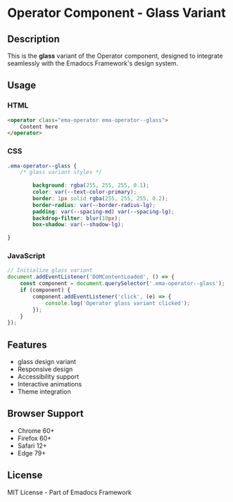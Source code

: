 # Operator Component - Glass Variant

## Description
This is the **glass** variant of the Operator component, designed to integrate seamlessly with the Emadocs Framework's design system.

## Usage

### HTML
```html
<operator class="ema-operator ema-operator--glass">
    Content here
</operator>
```

### CSS
```css
.ema-operator--glass {
    /* glass variant styles */
    
        background: rgba(255, 255, 255, 0.1);
        color: var(--text-color-primary);
        border: 1px solid rgba(255, 255, 255, 0.2);
        border-radius: var(--border-radius-lg);
        padding: var(--spacing-md) var(--spacing-lg);
        backdrop-filter: blur(10px);
        box-shadow: var(--shadow-lg);
    
}
```

### JavaScript
```javascript
// Initialize glass variant
document.addEventListener('DOMContentLoaded', () => {
    const component = document.querySelector('.ema-operator--glass');
    if (component) {
        component.addEventListener('click', (e) => {
            console.log('Operator glass variant clicked');
        });
    }
});
```

## Features
- glass design variant
- Responsive design
- Accessibility support
- Interactive animations
- Theme integration

## Browser Support
- Chrome 60+
- Firefox 60+
- Safari 12+
- Edge 79+

## License
MIT License - Part of Emadocs Framework
